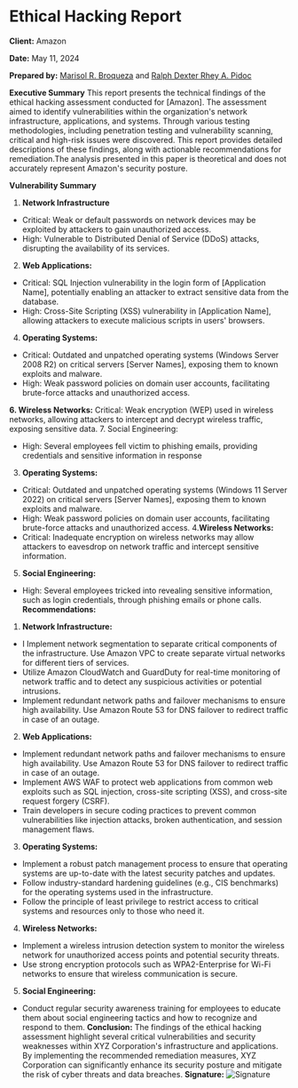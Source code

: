 # Ethical Hacking Report 

**Client:** Amazon

**Date:** May 11, 2024

**Prepared by:** [Marisol R. Broqueza](https://www.facebook.com/marisol.broqueza)  and [Ralph Dexter Rhey A. Pidoc](https://www.facebook.com/dexterpidoc)


**Executive Summary** This report presents the technical findings of the ethical hacking assessment 
conducted for [Amazon]. The assessment aimed to identify vulnerabilities within the 
organization's network infrastructure, applications, and systems. Through various testing methodologies, 
including penetration testing and vulnerability scanning, critical and high-risk issues were discovered. 
This report provides detailed descriptions of these findings, along with actionable recommendations for 
remediation.The analysis presented in this paper is theoretical and does not accurately represent Amazon's security posture. 

**Vulnerability Summary**
1. **Network Infrastructure**
* Critical: Weak or default passwords on network devices may be exploited by attackers to gain unauthorized access.
* High: Vulnerable to Distributed Denial of Service (DDoS) attacks, disrupting the availability of its services.

2. **Web Applications:**
* Critical: SQL Injection vulnerability in the login form of [Application Name], potentially 
enabling an attacker to extract sensitive data from the database.
* High: Cross-Site Scripting (XSS) vulnerability in [Application Name], allowing attackers to 
execute malicious scripts in users' browsers.

4. **Operating Systems:**
* Critical: Outdated and unpatched operating systems (Windows Server 2008 R2) on 
critical servers [Server Names], exposing them to known exploits and malware.
* High: Weak password policies on domain user accounts, facilitating brute-force attacks 
and unauthorized access.

**6. Wireless Networks:**
 Critical: Weak encryption (WEP) used in wireless networks, allowing attackers to 
intercept and decrypt wireless traffic, exposing sensitive data.
7. Social Engineering:
* High: Several employees fell victim to phishing emails, providing credentials and 
sensitive information in response

3. **Operating Systems:**
* Critical: Outdated and unpatched operating systems (Windows 11 Server 2022) on 
critical servers [Server Names], exposing them to known exploits and malware.
* High: Weak password policies on domain user accounts, facilitating brute-force attacks 
and unauthorized access.
4.**Wireless Networks:**
*  Critical: Inadequate encryption on wireless networks may allow attackers to eavesdrop on network traffic and intercept sensitive information.
5. **Social Engineering:**
* High: Several employees tricked into revealing sensitive information, such as login credentials, through phishing emails or phone calls.
**Recommendations:**
1.  **Network Infrastructure:**
* I Implement network segmentation to separate critical components of the infrastructure. Use Amazon VPC to create separate virtual networks for different tiers of services.
* Utilize Amazon CloudWatch and GuardDuty for real-time monitoring of network traffic and to detect any suspicious activities or potential intrusions.
*  Implement redundant network paths and failover mechanisms to ensure high availability. Use Amazon Route 53 for DNS failover to redirect traffic in case of an outage.
2. **Web Applications:**
*  Implement redundant network paths and failover mechanisms to ensure high availability. Use Amazon Route 53 for DNS failover to redirect traffic in case of an outage.
* Implement AWS WAF to protect web applications from common web exploits such as SQL injection, cross-site scripting (XSS), and cross-site request forgery (CSRF).
* Train developers in secure coding practices to prevent common vulnerabilities like injection attacks, broken authentication, and session management flaws.
3. **Operating Systems:**
* Implement a robust patch management process to ensure that operating systems are up-to-date with the latest security patches and updates.
* Follow industry-standard hardening guidelines (e.g., CIS benchmarks) for the operating systems used in the infrastructure.
* Follow the principle of least privilege to restrict access to critical systems and resources only to those who need it.
4. **Wireless Networks:**
* Implement a wireless intrusion detection system to monitor the wireless network for unauthorized access points and potential security threats.
* Use strong encryption protocols such as WPA2-Enterprise for Wi-Fi networks to ensure that wireless communication is secure.
5. **Social Engineering:**
* Conduct regular security awareness training for employees to educate them about social engineering tactics and how to recognize and respond to them.
**Conclusion:** The findings of the ethical hacking assessment highlight several critical vulnerabilities and 
security weaknesses within XYZ Corporation's infrastructure and applications. By implementing the 
recommended remediation measures, XYZ Corporation can significantly enhance its security posture and 
mitigate the risk of cyber threats and data breaches.
**Signature:** ![Signature](images/signature.png)
